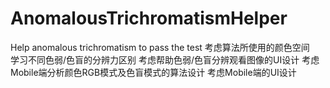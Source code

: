 # AnomalousTrichromatismHelper
Help anomalous trichromatism to pass the test
考虑算法所使用的颜色空间  
学习不同色弱/色盲的分辨力区别
考虑帮助色弱/色盲分辨观看图像的UI设计
考虑Mobile端分析颜色RGB模式及色盲模式的算法设计
考虑Mobile端的UI设计